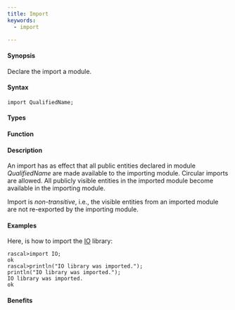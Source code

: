 ```yaml
---
title: Import
keywords:
  - import

---
```


#### Synopsis

Declare the import a module.

#### Syntax

`import QualifiedName;`

#### Types

#### Function

#### Description

An import has as effect that all public entities declared in module _QualifiedName_ are made available to the importing module. Circular imports are allowed. All publicly visible entities in the imported module become available in the importing module.

Import is _non-transitive_, i.e., the visible entities from an imported module are not re-exported by the importing module.

#### Examples

Here, is how to import the [IO](/docs//Library/IO) library:

```rascal-shell
rascal>import IO;
ok
rascal>println("IO library was imported.");
println("IO library was imported.");
IO library was imported.
ok
```

#### Benefits



